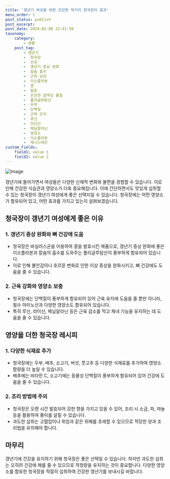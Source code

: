 ```yaml
---
title: '갱년기 여성을 위한 건강한 먹거리 청국장의 효과'
menu_order: 1
post_status: publish
post_excerpt: 
post_date: 2024-02-08 22:41:50
taxonomy:
    category:
        - 생활
    post_tag:
        - 갱년기
        -  청국장
        -  건강
        -  갱년기 증상 완화
        -  칼슘 흡수
        -  근육 보강
        -  이소플라본
        -  콩
        -  발효
        -  끈끈한 점액성 물질
        -  폴리글루탐산
        -  두부
        -  단백질
        -  근육 유지
        -  루신
        -  라이신
        -  페닐알라닌
        -  영양소
        -  이소플라본
        -  제니스테인
custom_fields:
    field1: value 1
    field2: value 2
---
```


![Image](https://imgnews.pstatic.net/image/296/2024/02/08/0000074382_001_20240208193701297.jpg?type=w647)

갱년기에 들어가면서 여성들은 다양한 신체적 변화와 불편을 경험할 수 있습니다. 이로 인해 건강한 식습관과 영양소가 더욱 중요해집니다. 이에 간단하면서도 맛있게 섭취할 수 있는 청국장이 갱년기 여성에게 좋은 선택지일 수 있습니다. 청국장에는 어떤 영양소가 함유되어 있고, 어떤 효과를 가지고 있는지 살펴보겠습니다.
## 청국장이 갱년기 여성에게 좋은 이유
### 1. 갱년기 증상 완화와 뼈 건강에 도움
- 청국장은 바실러스균을 이용하여 콩을 발효시킨 제품으로, 갱년기 증상 완화에 좋은 이소플라본과 칼슘의 흡수를 도와주는 폴리글루탐산이 풍부하게 함유되어 있습니다.
- 이로 인해 불안감이나 호르몬 변화로 인한 이상 증상을 완화시키고, 뼈 건강에도 도움을 줄 수 있습니다.
### 2. 근육 강화와 영양소 보충
- 청국장에는 단백질이 풍부하게 함유되어 있어 근육 유지에 도움을 줄 뿐만 아니라, 필수 아미노산과 다양한 영양소도 함유되어 있습니다.
- 특히 루신, 라이신, 페닐알라닌 등은 근육 감소를 막고 체내 기능을 유지하는 데 도움을 줄 수 있습니다.
## 영양을 더한 청국장 레시피
### 1. 다양한 식재료 추가
- 청국장에는 두부, 배추, 소고기, 버섯, 풋고추 등 다양한 식재료를 추가하여 영양소 함량을 더 높일 수 있습니다.
- 배추에는 비타민 C, 소고기에는 동물성 단백질이 풍부하게 함유되어 있어 건강에 도움을 줄 수 있습니다.
### 2. 조리 방법에 주의
- 청국장은 오랜 시간 발효되어 강한 향을 가지고 있을 수 있어, 조리 시 소금, 파, 마늘 등을 활용하여 풍미를 살릴 수 있습니다.
- 과도한 섭취는 고혈압이나 위암과 같은 위해를 초래할 수 있으므로 적당한 양과 조리법을 유의해야 합니다.
## 마무리
갱년기에 건강을 유지하기 위해 청국장은 좋은 선택일 수 있습니다. 하지만 과도한 섭취는 오히려 건강에 해를 줄 수 있으므로 적정량을 유지하는 것이 중요합니다. 다양한 영양소를 함유한 청국장을 적절히 섭취하여 건강한 갱년기를 보내시길 바랍니다.

